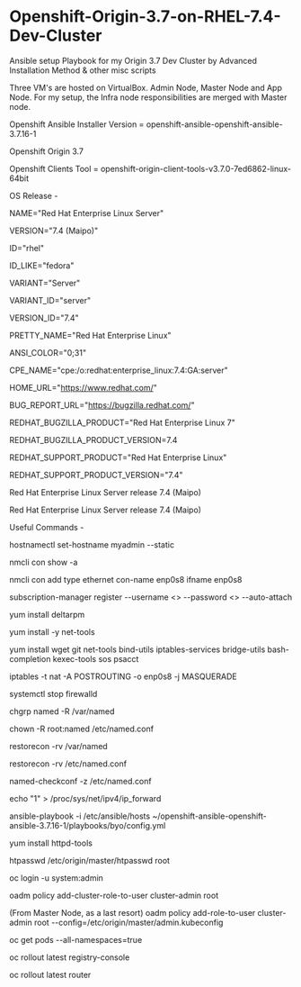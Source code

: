 # Openshift-Origin-3.7-on-RHEL-7.4-Dev-Cluster

Ansible setup Playbook for my Origin 3.7 Dev Cluster by Advanced Installation Method &amp; other misc scripts

Three VM's are hosted on VirtualBox. Admin Node, Master Node and App Node. For my setup, the Infra node responsibilities are merged with Master node.

Openshift Ansible Installer Version = openshift-ansible-openshift-ansible-3.7.16-1

Openshift Origin 3.7

Openshift Clients Tool = openshift-origin-client-tools-v3.7.0-7ed6862-linux-64bit

OS Release -

NAME="Red Hat Enterprise Linux Server"

VERSION="7.4 (Maipo)"

ID="rhel"

ID_LIKE="fedora"

VARIANT="Server"

VARIANT_ID="server"

VERSION_ID="7.4"

PRETTY_NAME="Red Hat Enterprise Linux"

ANSI_COLOR="0;31"

CPE_NAME="cpe:/o:redhat:enterprise_linux:7.4:GA:server"

HOME_URL="https://www.redhat.com/"

BUG_REPORT_URL="https://bugzilla.redhat.com/"

REDHAT_BUGZILLA_PRODUCT="Red Hat Enterprise Linux 7"

REDHAT_BUGZILLA_PRODUCT_VERSION=7.4

REDHAT_SUPPORT_PRODUCT="Red Hat Enterprise Linux"

REDHAT_SUPPORT_PRODUCT_VERSION="7.4"

Red Hat Enterprise Linux Server release 7.4 (Maipo)

Red Hat Enterprise Linux Server release 7.4 (Maipo)

Useful Commands - 

hostnamectl set-hostname myadmin --static

nmcli con show -a

nmcli con add type ethernet con-name enp0s8 ifname enp0s8

subscription-manager register --username <<username>> --password <<password>> --auto-attach

yum install deltarpm

yum install -y net-tools

yum install wget git net-tools bind-utils iptables-services bridge-utils bash-completion kexec-tools sos psacct

iptables -t nat -A POSTROUTING -o enp0s8 -j MASQUERADE

systemctl stop firewalld

chgrp named -R /var/named

chown -R root:named /etc/named.conf

restorecon -rv /var/named

restorecon -rv /etc/named.conf

named-checkconf -z /etc/named.conf

echo "1" > /proc/sys/net/ipv4/ip_forward

ansible-playbook -i /etc/ansible/hosts ~/openshift-ansible-openshift-ansible-3.7.16-1/playbooks/byo/config.yml

yum install httpd-tools

htpasswd /etc/origin/master/htpasswd root

oc login -u system:admin

oadm policy add-cluster-role-to-user cluster-admin root

(From Master Node, as a last resort)
oadm policy add-role-to-user cluster-admin root --config=/etc/origin/master/admin.kubeconfig

oc get pods --all-namespaces=true

oc rollout latest registry-console

oc rollout latest router


